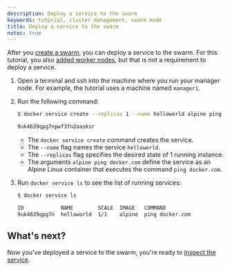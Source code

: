 ```yaml
---
description: Deploy a service to the swarm
keywords: tutorial, cluster management, swarm mode
title: Deploy a service to the swarm
notoc: true
---
```


After you [create a swarm](create-swarm.md), you can <span class='definition'>deploy a service</span> to the
swarm. For this tutorial, you also [added worker nodes](add-nodes.md), but that
is not a requirement to deploy a service.

1.  Open a terminal and ssh into the machine where you run your manager node.
    For example, the tutorial uses a machine named `manager1`.

2.  Run the following command:

    ```bash
    $ docker service create --replicas 1 --name helloworld alpine ping docker.com

    9uk4639qpg7npwf3fn2aasksr
    ```

    * The<span class='definition'> `docker service create`</span> command creates the service.
    * The `--name` flag names the service `helloworld`.
    * The `--replicas` flag specifies the desired state of 1 running instance.
    * The arguments `alpine ping docker.com` define the service as an Alpine
    Linux container that executes the command `ping docker.com`.

3.  Run `docker service ls` to <span class='definition'>see the list of running services</span>:

    ```bash
    $ docker service ls

    ID            NAME        SCALE  IMAGE   COMMAND
    9uk4639qpg7n  helloworld  1/1    alpine  ping docker.com
    ```

## What's next?

Now you've deployed a service to the swarm, you're ready to [inspect the service](inspect-service.md).
